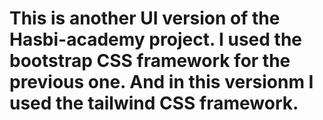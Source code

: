 # This is another UI version of the Hasbi-academy project. I used the bootstrap CSS framework for the previous one. And in this versionm I used the tailwind CSS framework.
